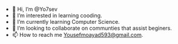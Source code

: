 - 👋 Hi, I’m @Yo7sev
- 👀 I’m interested in learning cooding.
- 🌱 I’m currently learning Computer Science.
- 💞️ I’m looking to collaborate on communties that assist beginers.
- 📫 How to reach me Yousefmoayad593@gmail.com.

<!---
Yo7sev/Yo7sev is a ✨ special ✨ repository because its `README.md` (this file) appears on your GitHub profile.
You can click the Preview link to take a look at your changes.
--->
